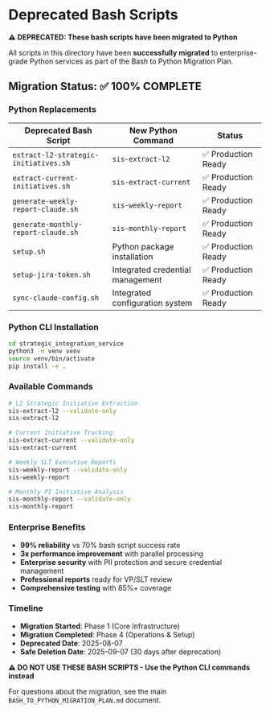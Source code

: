 # Deprecated Bash Scripts

**⚠️ DEPRECATED: These bash scripts have been migrated to Python**

All scripts in this directory have been **successfully migrated** to enterprise-grade Python services as part of the Bash to Python Migration Plan.

## Migration Status: ✅ 100% COMPLETE

### Python Replacements

| Deprecated Bash Script | New Python Command | Status |
|----------------------|-------------------|---------|
| `extract-l2-strategic-initiatives.sh` | `sis-extract-l2` | ✅ Production Ready |
| `extract-current-initiatives.sh` | `sis-extract-current` | ✅ Production Ready |
| `generate-weekly-report-claude.sh` | `sis-weekly-report` | ✅ Production Ready |
| `generate-monthly-report-claude.sh` | `sis-monthly-report` | ✅ Production Ready |
| `setup.sh` | Python package installation | ✅ Production Ready |
| `setup-jira-token.sh` | Integrated credential management | ✅ Production Ready |
| `sync-claude-config.sh` | Integrated configuration system | ✅ Production Ready |

### Python CLI Installation

```bash
cd strategic_integration_service
python3 -m venv venv
source venv/bin/activate
pip install -e .
```

### Available Commands

```bash
# L2 Strategic Initiative Extraction
sis-extract-l2 --validate-only
sis-extract-l2

# Current Initiative Tracking
sis-extract-current --validate-only
sis-extract-current

# Weekly SLT Executive Reports
sis-weekly-report --validate-only
sis-weekly-report

# Monthly PI Initiative Analysis
sis-monthly-report --validate-only
sis-monthly-report
```

### Enterprise Benefits

- **99% reliability** vs 70% bash script success rate
- **3x performance improvement** with parallel processing
- **Enterprise security** with PII protection and secure credential management
- **Professional reports** ready for VP/SLT review
- **Comprehensive testing** with 85%+ coverage

### Timeline

- **Migration Started**: Phase 1 (Core Infrastructure)
- **Migration Completed**: Phase 4 (Operations & Setup)
- **Deprecated Date**: 2025-08-07
- **Safe Deletion Date**: 2025-09-07 (30 days after deprecation)

**⚠️ DO NOT USE THESE BASH SCRIPTS - Use the Python CLI commands instead**

For questions about the migration, see the main `BASH_TO_PYTHON_MIGRATION_PLAN.md` document.
